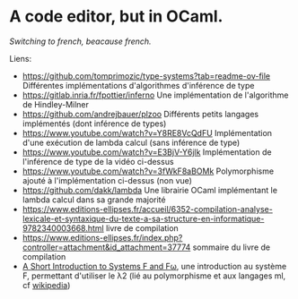 # A code editor, but in OCaml.

*Switching to french, beacause french.*

Liens:
- https://github.com/tomprimozic/type-systems?tab=readme-ov-file Différentes implémentations d'algorithmes d'inférence de type
- https://gitlab.inria.fr/fpottier/inferno Une implémentation de l'algorithme de Hindley-Milner
- https://github.com/andrejbauer/plzoo Différents petits langages implémentés (dont inférence de types)
- https://www.youtube.com/watch?v=Y8RE8VcQdFU Implémentation d'une exécution de lambda calcul (sans inférence de type)
- https://www.youtube.com/watch?v=E3BjV-Y6jlk Implémentation de l'inférence de type de la vidéo ci-dessus
- https://www.youtube.com/watch?v=3fWkF8aBOMk Polymorphisme ajouté à l'implémentation ci-dessus (non vue)
- https://github.com/dakk/lambda Une librairie OCaml implémentant le lambda calcul dans sa grande majorité
- https://www.editions-ellipses.fr/accueil/6352-compilation-analyse-lexicale-et-syntaxique-du-texte-a-sa-structure-en-informatique-9782340003668.html livre de compilation
- https://www.editions-ellipses.fr/index.php?controller=attachment&id_attachment=37774  sommaire du livre de compilation
- [A Short Introduction to Systems F and Fω](./documents/f-fw.pdf), une introduction au système F, permettant d'utiliser le λ2 (lié au polymorphisme et aux langages ml, cf [wikipedia](https://en.wikipedia.org/wiki/Lambda_cube#(%CE%BB2)_System_F))
